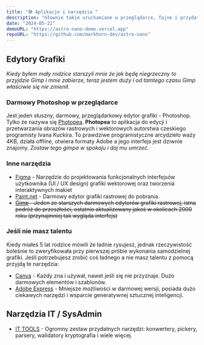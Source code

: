 ```yaml
---
title: "🛠️ Aplikacje i narzędzia "
description: "Głównie takie uruchamiane w przeglądarce, fajne i przydatne"
date: "2024-05-22"
demoURL: "https://astro-nano-demo.vercel.app"
repoURL: "https://github.com/markhorn-dev/astro-nano"
---
```


## Edytory Grafiki

*Kiedy byłem mały rodzice starszyli mnie że jak będę niegrzeczny to przyjdzie Gimp i mnie zabierze, teraz jestem duży i od tamtego czasu Gimp właściwie się nie zmienił.*

### Darmowy Photoshop w przeglądarce

Jest jeden słuszny, darmowy, przeglądarkowy edytor grafiki - Photoshop. Tylko że nazywa się [Photopea](Photopea).
**Photopea** to aplikacja do edycji i przetwarzania obrazów rastrowych i wektorowych autorstwa czeskiego programisty Ivana Kuckira. To prawdziwe programistyczne arcydzieło waży 4KB, działa offline, otwiera formaty Adobe a jego interfejs jest dziwnie znajomy. *Zostaw tego gimpa w spokoju i daj mu umrzeć.*

### Inne narzędzia

- [Figma](https://figma.com/) - Narzędzie do projektowania funkcjonalnych interfejsów użytkownika (UI / UX design) grafiki wektorowej oraz tworzenia interaktywnych makiet
- [Paint.net](https://www.getpaint.net/) - Darmowy edytor grafiki rastrowej do pobrania.
- ~~[Gimp](https://www.gimp.org/) - Jeden ze starszych darmowych edytorów grafiki rastrowej, istna podróż do przeszłości, ostatnio aktualizowany jakoś w okolicach 2000 roku (przynajmniej tak wygląda interfejs)~~

### Jeśli nie masz talentu

Kiedy miałeś 5 lat rodzice mówili że ładnie rysujesz, jednak rzeczywistość boleśnie to zweryfikowała przy pierwszej próbie wykonania samodzielnej grafiki. Jeśli potrzebujesz zrobić coś ładnego a nie masz talentu z pomocą przyjdą te narzędzia:
- [Canva](https://canva.com/) - Każdy zna i używał, nawet jeśli się nie przyznaje. Dużo darmowych elementów i szablonów.
- [Adobe Express](https://www.adobe.com/express/) - Mniejsze możliwości w darmowej wersji, posiada dużo ciekawych narzędzi i wsparcie generatywnej sztucznej inteligencji.

## Narzędzia IT / SysAdmin

- [IT TOOLS](https://it-tools.tech/) - Ogromny zestaw przydatnych narzędzi: konwertery, pickery, parsery, walidatory kryptografia i wiele więcej.


